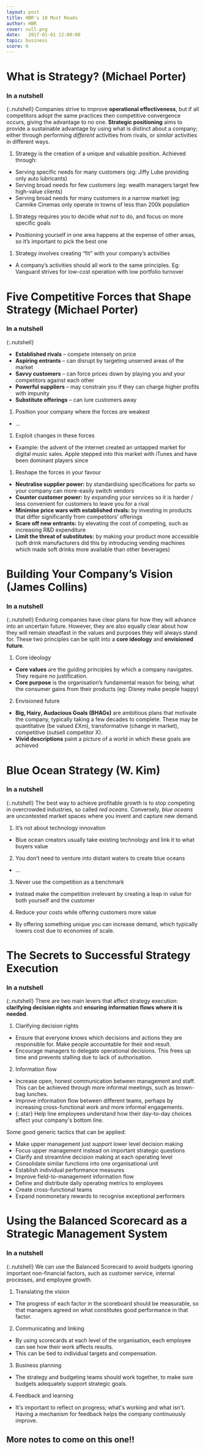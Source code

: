 ```yaml
---
layout: post
title: HBR's 10 Must Reads
author: HBR
cover: null.png
date:   2017-01-01 12:00:00
topic: business
score: 6
---
```


# What is Strategy? (Michael Porter)

### In a nutshell

{:.nutshell}
Companies strive to improve **operational effectiveness**, but if all
competitors adopt the same practices then competitive convergence
occurs, giving the advantage to no one.
**Strategic positioning** aims to provide a sustainable advantage by
using what is distinct about a company; either through performing
*different* activities from rivals, or *similar* activities in different
ways.

1.  Strategy is the creation of a unique and valuable position. Achieved
    through:
-   Serving specific needs for many customers (eg: Jiffy Lube providing
    only auto lubricants)
-   Serving broad needs for few customers (eg: wealth managers target
    few high-value clients)
-   Serving broad needs for many customers in a narrow market (eg:
    Carmike Cinemas only operate in towns of less than 200k population

1.  Strategy requires you to decide what *not* to do, and focus on more
    specific goals
-   Positioning yourself in one area happens at the expense of other
    areas, so it’s important to pick the best one

1.  Strategy involves creating “fit” with your company’s activities
-   A company’s activities should all work to the same principles. Eg:
    Vanguard strives for low-cost operation with low portfolio turnover

# Five Competitive Forces that Shape Strategy (Michael Porter)

### In a nutshell

{:.nutshell}
- **Established rivals** – compete intensely on price
- **Aspiring entrants** – can disrupt by targeting unserved areas of the
market
- **Savvy customers** – can force prices down by playing you and your
competitors against each other
- **Powerful suppliers** – may constrain you if they can charge higher
profits with impunity
- **Substitute offerings** – can lure customers away

1.  Position your company where the forces are weakest
-   ...

1.  Exploit changes in these forces
-   Example: the advent of the internet created an untapped market for
    digital music sales. Apple stepped into this market with iTunes and
    have been dominant players since

1.  Reshape the forces in your favour
-   **Neutralise supplier power:** by standardising specifications for
    parts so your company can more-easily switch vendors
-   **Counter customer power:** by expanding your services so it is
    harder / less convenient for customers to leave you for a rival
-   **Minimise price wars with established rivals:** by investing in
    products that differ significantly from competitors’ offerings
-   **Scare off new entrants:** by elevating the cost of competing, such
    as increasing R&D expenditure
-   **Limit the threat of substitutes:** by making your product more
    accessible (soft drink manufacturers did this by introducing vending
    machines which made soft drinks more available than other beverages)



# Building Your Company’s Vision (James Collins)

### In a nutshell

{:.nutshell}
Enduring companies have clear plans for how they will advance into an
uncertain future. However, they are also equally clear about how they
will remain steadfast in the values and purposes they will always stand
for. These two principles can be split into a **core ideology** and
**envisioned future**.

1.  Core ideology
-   **Core values** are the guiding principles by which a company
    navigates. They require no justification.
-   **Core purpose** is the organisation’s fundamental reason for being;
    what the consumer gains from their products (eg: Disney make people
    happy)

2.  Envisioned future
-   **Big, Hairy, Audacious Goals (BHAGs)** are ambitious plans that
    motivate the company, typically taking a few decades to complete.
    These may be quantitative (be valued £Xm), transformative (change in
    market), competitive (outsell competitor X).
-   **Vivid descriptions** paint a picture of a world in which these
    goals are achieved



# Blue Ocean Strategy (W. Kim)

### In a nutshell

{:.nutshell}
The best way to achieve profitable growth is to stop competing in overcrowded industries, so called *red oceans*. Conversely, *blue oceans* are uncontested market spaces where you invent and capture new demand.

1.  It’s not about technology innovation
-   Blue ocean creators usually take existing technology and link it to what buyers value

2.  You don’t need to venture into distant waters to create blue oceans
-   ...

3.  ​Never use the competition as a benchmark
-   Instead make the competition irrelevant by creating a leap in value for both yourself and the customer

4.  Reduce your costs while offering customers more value
-   By offering something unique you can increase demand, which typically lowers cost due to economies of scale.



# The Secrets to Successful Strategy Execution

### In a nutshell

{:.nutshell}
There are two main levers that affect strategy execution: **clarifying decision rights** and **ensuring information flows where it is needed**.

1.  Clarifying decision rights
-   Ensure that everyone knows which decisions and actions they are responsible for. Make people accountable for their end result.
-   Encourage managers to delegate operational decisions. This frees up time and prevents stalling due to lack of authorisation.

2.  Information flow
-   Increase open, honest communication between management and staff. This can be achieved through more informal meetings, such as brown-bag lunches.
-   Improve information flow between different teams, perhaps by increasing cross-functional work and more informal engagements.
-   {:.star} Help line employees understand how their day-to-day choices affect your company's bottom line.

Some good generic tactics that can be applied:
-   Make upper management just *support* lower level decision making
-   Focus upper management instead on important strategic questions
-   Clarify and streamline decision making at each operating level
-   Consolidate similar functions into one organisational unit
-   Establish individual performance measures
-   Improve field-to-management information flow
-   Define and distribute daily operating metrics to employees
-   Create cross-functional teams
-   Expand nonmonetary rewards to recognise exceptional performers


# Using the Balanced Scorecard as a Strategic Management System

### In a nutshell

{:.nutshell}
We can use the Balanced Scorecard to avoid budgets ignoring important non-financial factors, such as customer service, internal processes, and employee growth.

1.  Translating the vision
-   The progress of each factor in the scoreboard should be measurable, so that managers agreed on what constitutes good performance in that factor.

2.  Communicating and linking
-   By using scorecards at each level of the organisation, each employee can see how their work affects results.
-   This can be tied to individual targets and compensation.

3.  Business planning
-   The strategy and budgeting teams should work together, to make sure budgets adequately support strategic goals.

4.  Feedback and learning
-   It's important to reflect on progress; what's working and what isn't. Having a mechanism for feedback helps the company continuously improve.

## More notes to come on this one!!